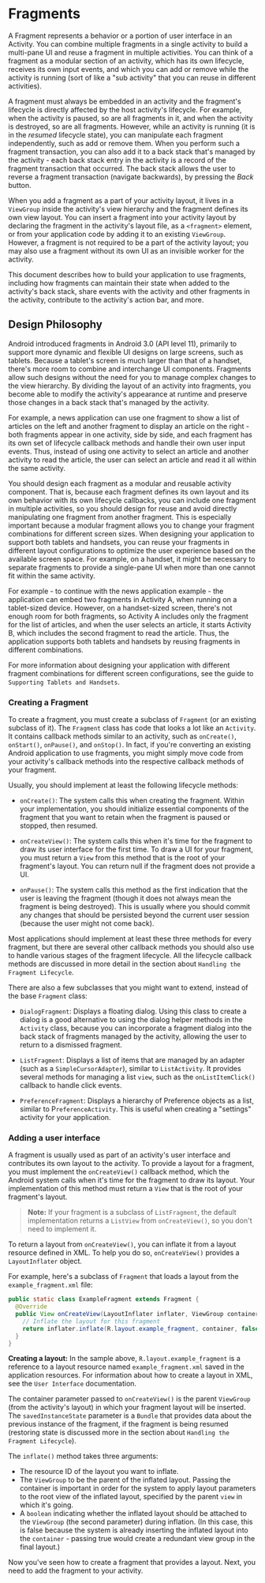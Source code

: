 
# Fragments

A Fragment represents a behavior or a portion of user interface in an Activity. 
You can combine multiple fragments in a single activity to build a multi-pane UI 
and reuse a fragment in multiple activities. 
You can think of a fragment as a modular section of an activity, which has its own lifecycle, 
receives its own input events, and which you can add or remove while the activity is running 
(sort of like a "sub activity" that you can reuse in different activities).

A fragment must always be embedded in an activity and the fragment's lifecycle is directly affected 
by the host activity's lifecycle. 
For example, when the activity is paused, so are all fragments in it, 
and when the activity is destroyed, so are all fragments. 
However, while an activity is running (it is in the *resumed* lifecycle state), 
you can manipulate each fragment independently, such as add or remove them. 
When you perform such a fragment transaction, 
you can also add it to a back stack that's managed by the activity - 
each back stack entry in the activity is a record of the fragment transaction that occurred. 
The back stack allows the user to reverse a fragment transaction (navigate backwards), 
by pressing the *Back* button.

When you add a fragment as a part of your activity layout, 
it lives in a `ViewGroup` inside the activity's view hierarchy and the fragment defines its own view layout. 
You can insert a fragment into your activity layout by declaring the fragment in the activity's layout file, 
as a `<fragment>` element, or from your application code by adding it to an existing `ViewGroup`. 
However, a fragment is not required to be a part of the activity layout; 
you may also use a fragment without its own UI as an invisible worker for the activity.

This document describes how to build your application to use fragments, 
including how fragments can maintain their state when added to the activity's back stack, 
share events with the activity and other fragments in the activity, 
contribute to the activity's action bar, and more.

## Design Philosophy

Android introduced fragments in Android 3.0 (API level 11), 
primarily to support more dynamic and flexible UI designs on large screens, such as tablets. 
Because a tablet's screen is much larger than that of a handset, 
there's more room to combine and interchange UI components. 
Fragments allow such designs without the need for you to manage complex changes to the view hierarchy. 
By dividing the layout of an activity into fragments, 
you become able to modify the activity's appearance at runtime and preserve those changes in a back stack 
that's managed by the activity.

For example, a news application can use one fragment to show a list of articles on the left 
and another fragment to display an article on the right - both fragments appear in one activity, side by side, 
and each fragment has its own set of lifecycle callback methods and handle their own user input events. 
Thus, instead of using one activity to select an article and another activity to read the article, 
the user can select an article and read it all within the same activity.

You should design each fragment as a modular and reusable activity component. 
That is, because each fragment defines its own layout and its own behavior with its own lifecycle callbacks, 
you can include one fragment in multiple activities, 
so you should design for reuse and avoid directly manipulating one fragment from another fragment. 
This is especially important because a modular fragment allows you to change your fragment combinations 
for different screen sizes. 
When designing your application to support both tablets and handsets, 
you can reuse your fragments in different layout configurations to optimize the user experience 
based on the available screen space. 
For example, on a handset, it might be necessary to separate fragments to provide a single-pane UI 
when more than one cannot fit within the same activity.

For example - to continue with the news application example - the application 
can embed two fragments in Activity A, when running on a tablet-sized device. 
However, on a handset-sized screen, there's not enough room for both fragments, 
so Activity A includes only the fragment for the list of articles, 
and when the user selects an article, it starts Activity B, 
which includes the second fragment to read the article. 
Thus, the application supports both tablets and handsets by reusing fragments in different combinations.

For more information about designing your application with different fragment combinations 
for different screen configurations, see the guide to `Supporting Tablets and Handsets`.

### Creating a Fragment

To create a fragment, you must create a subclass of `Fragment` (or an existing subclass of it). 
The `Fragment` class has code that looks a lot like an `Activity`. 
It contains callback methods similar to an activity, 
such as `onCreate()`, `onStart()`, `onPause()`, and `onStop()`. 
In fact, if you're converting an existing Android application to use fragments, 
you might simply move code from your activity's callback methods 
into the respective callback methods of your fragment.

Usually, you should implement at least the following lifecycle methods:

- `onCreate()`:  The system calls this when creating the fragment. 
   Within your implementation, you should initialize essential components of the fragment 
   that you want to retain when the fragment is paused or stopped, then resumed.
  
- `onCreateView()`: The system calls this when it's time for the fragment to draw its user interface 
   for the first time. To draw a UI for your fragment, you must return a `View` from this method 
   that is the root of your fragment's layout. You can return null if the fragment does not provide a UI.
   
- `onPause()`: The system calls this method as the first indication that the user is leaving the fragment 
   (though it does not always mean the fragment is being destroyed). 
   This is usually where you should commit any changes that should be persisted 
   beyond the current user session (because the user might not come back).

Most applications should implement at least these three methods for every fragment, 
but there are several other callback methods you should also use to handle 
various stages of the fragment lifecycle. 
All the lifecycle callback methods are discussed in more detail 
in the section about `Handling the Fragment Lifecycle`.

There are also a few subclasses that you might want to extend, instead of the base `Fragment` class:

- `DialogFragment`: Displays a floating dialog. Using this class to create a dialog is a good alternative 
   to using the dialog helper methods in the `Activity` class, 
   because you can incorporate a fragment dialog into the back stack of fragments managed by the activity, 
   allowing the user to return to a dismissed fragment.
   
- `ListFragment`: Displays a list of items that are managed by an adapter (such as a `SimpleCursorAdapter`), 
   similar to `ListActivity`. It provides several methods for managing a list `view`, 
   such as the `onListItemClick()` callback to handle click events.

- `PreferenceFragment`: Displays a hierarchy of Preference objects as a list, similar to P`referenceActivity`. 
   This is useful when creating a "settings" activity for your application. 
    
### Adding a user interface

A fragment is usually used as part of an activity's user interface 
and contributes its own layout to the activity.
To provide a layout for a fragment, you must implement the `onCreateView()` callback method, 
which the Android system calls when it's time for the fragment to draw its layout. 
Your implementation of this method must return a `View` that is the root of your fragment's layout.

> **Note:** If your fragment is a subclass of `ListFragment`, the default implementation 
returns a `ListView` from `onCreateView()`, so you don't need to implement it.

To return a layout from `onCreateView()`, you can inflate it from a layout resource defined in XML. 
To help you do so, `onCreateView()` provides a `LayoutInflater` object.

For example, here's a subclass of `Fragment` that loads a layout from the `example_fragment.xml` file:
```java
public static class ExampleFragment extends Fragment {
  @Override
  public View onCreateView(LayoutInflater inflater, ViewGroup container, Bundle savedInstanceState) {
    // Inflate the layout for this fragment
    return inflater.inflate(R.layout.example_fragment, container, false);
  }
}
```

**Creating a layout:**  In the sample above, `R.layout.example_fragment` is a reference to a layout resource 
named `example_fragment.xml` saved in the application resources. 
For information about how to create a layout in XML, see the `User Interface` documentation.

The container parameter passed to `onCreateView()` is the parent `ViewGroup` (from the activity's layout) 
in which your fragment layout will be inserted. 
The `savedInstanceState` parameter is a `Bundle` that provides data about the previous instance of the fragment, 
if the fragment is being resumed (restoring state is discussed more in the section 
about `Handling the Fragment Lifecycle`).

The `inflate()` method takes three arguments:
- The resource ID of the layout you want to inflate.
- The `ViewGroup` to be the parent of the inflated layout. 
  Passing the container is important in order for the system to apply layout parameters to 
  the root view of the inflated layout, specified by the parent `view` in which it's going.
- A `boolean` indicating whether the inflated layout should be attached to the `ViewGroup` 
  (the second parameter) during inflation. 
  (In this case, this is false because the system is already inserting the inflated layout 
  into the `container` - passing true would create a redundant view group in the final layout.)

Now you've seen how to create a fragment that provides a layout. 
Next, you need to add the fragment to your activity.

